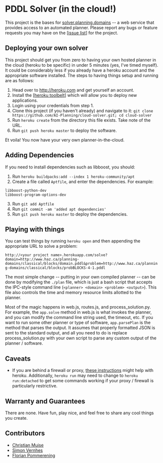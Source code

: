 PDDL Solver (in the cloud!)
==========================

This project is the bases for [solver.planning.domains](http://solver.planning.domains/) -- a web service that provides access to an automated planner. Please report any bugs or feature requests you may have on the [[issue list](https://github.com/AI-Planning/cloud-solver/issues)] for the project.


Deploying your own solver
-------------------------

This project should get you from zero to having your own hosted planner in the cloud (heroku to be specific) in under 5 minutes (yes, I've timed myself). It could be considerably less if you already have a heroku account and the appropriate software installed. The steps to having things setup and running are as follows:

1. Head over to http://heroku.com and get yourself an account.
2. Install the [[heroku toolbelt](https://toolbelt.heroku.com)] which will allow you to deploy new applications.
3. Login using your credentials from step 1.
4. Clone this project (if you haven't already) and navigate to it: `git clone https://github.com/AI-Planning/cloud-solver.git; cd cloud-solver`
5. Run `heroku create` from the directory this file exists. Take note of the URL.
6. Run `git push heroku master` to deploy the software.

Et voila! You now have your very own planner-in-the-cloud.

Adding Dependencies
-------------------
If you need to install dependencies such as libboost, you should:
1. Run `heroku buildpacks:add --index 1 heroku-community/apt`
2. Create a file called `Aptfile`, and enter the dependencies. For example:
```
libboost-python-dev
libboost-program-options-dev
```
3. Run `git add Aptfile`
4. Run `git commit -am 'added apt dependencies'`
5. Run `git push heroku master` to deploy the dependencies.

Playing with things
-------------------

You can test things by running `heroku open` and then appending the appropriate URL to solve a problem:

`http://<your project name>.herokuapp.com/solve?domain=http://www.haz.ca/planning-domains/classical/blocks/domain.pddl&problem=http://www.haz.ca/planning-domains/classical/blocks/probBLOCKS-4-1.pddl`

The most simple change -- putting in your own compiled planner -- can be done by modifying the `./plan` file, which is just a bash script that accepts the IPC-style command line (`<planner> <domain> <problem> <output>`). This file also controls the time and memory resource limits allotted to the planner.

Most of the magic happens in web.js, routes.js, and process_solution.py. For example, the `app.solve` method in web.js is what invokes the planner, and you can modify the command line string used, the timeout, etc. If you want to run some other planner or type of software, `app.parsePlan` is the method that parses the output. It assumes that properly formatted JSON is sent to the standard output, and all you need to do is replace process_solution.py with your own script to parse any custom output of the planner / software.


Caveats
-------
* If you are behind a firewall or proxy, [these instructions](https://devcenter.heroku.com/articles/using-the-cli#using-an-http-proxy) might help with heroku. Additionally, `heroku run` may need to change to `heroku run:detached` to get some commands working if your proxy / firewall is particularly restrictive.

Warranty and Guarantees
----------------------
There are none. Have fun, play nice, and feel free to share any cool things you create.

Contributors
------------
* [Christian Muise](http://www.haz.ca/)
* [Simon Vernhes](https://vernhes.eu/)
* [Florian Pommerening](http://ai.cs.unibas.ch/people/pommeren/)
